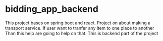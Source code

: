 # bidding_app_backend
This project bases on spring boot and react. Project on about making a transport service. If user want to tranfer any item to one place to another Than this help are going to help on that. This is backend part of the project
